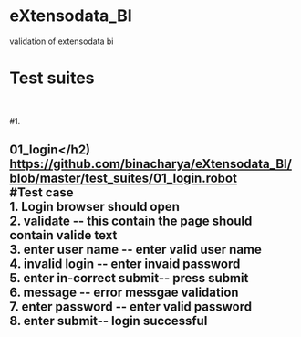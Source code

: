 # eXtensodata_BI
validation of extensodata bi </br>
# <h1>Test suites</h1> </br>
  #1. <h2>01_login</h2) </br>
      https://github.com/binacharya/eXtensodata_BI/blob/master/test_suites/01_login.robot </br>
        #Test case</br>
          1. Login browser should open </br>
          2. validate -- this contain the page should contain valide text  </br>
          3. enter user name -- enter valid user name </br>
          4. invalid login -- enter invaid password </br>
          5. enter in-correct submit-- press submit  </br>
          6. message -- error messgae validation </br>
          7. enter password -- enter valid password </br>
          8. enter submit-- login successful </br>
